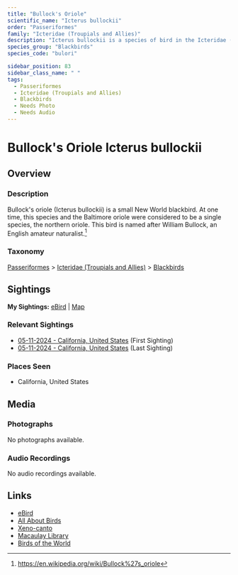 ```yaml
---
title: "Bullock's Oriole"
scientific_name: "Icterus bullockii"
order: "Passeriformes"
family: "Icteridae (Troupials and Allies)"
description: "Icterus bullockii is a species of bird in the Icteridae (Troupials and Allies) family. It has been observed 2 times."
species_group: "Blackbirds"
species_code: "bulori"

sidebar_position: 83
sidebar_class_name: " "
tags: 
  - Passeriformes
  - Icteridae (Troupials and Allies)
  - Blackbirds
  - Needs Photo
  - Needs Audio
---
```


# Bullock's Oriole <span className='sci_name'>Icterus bullockii</span>

## Overview

### Description
Bullock's oriole (Icterus bullockii) is a small New World blackbird. At one time, this species and the Baltimore oriole were considered to be a single species, the northern oriole. This bird is named after William Bullock, an English amateur naturalist.[^1]

[^1]: https://en.wikipedia.org/wiki/Bullock%27s_oriole

### Taxonomy
[Passeriformes](/tags/passeriformes) > [Icteridae (Troupials and Allies)](/tags/icteridae-troupials-and-allies) > [Blackbirds](/tags/blackbirds)


## Sightings

**My Sightings:** [eBird](https://ebird.org/lifelist?r=world&time=life&spp=bulori) | [Map](/map?species_code=bulori)

### Relevant Sightings

* [05-11-2024 - California, United States](https://ebird.org/checklist/S173585635) (First Sighting)
* [05-11-2024 - California, United States](https://ebird.org/checklist/S174510998) (Last Sighting)

### Places Seen

* California, United States



## Media
### Photographs
No photographs available.

### Audio Recordings
No audio recordings available.

## Links
* [eBird](https://ebird.org/species/bulori) 
* [All About Birds](https://www.allaboutbirds.org/guide/bulori) 
* [Xeno-canto](https://www.xeno-canto.org/species/icterus-bullockii) 
* [Macaulay Library](https://search.macaulaylibrary.org/catalog?taxonCode=bulori&sort=rating_rank_desc)
* [Birds of the World](https://birdsoftheworld.org/bow/species/bulori)
